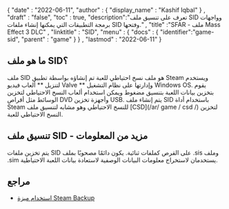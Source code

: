 {
  "date" : "2022-06-11",
  "author" : {
    "display_name" : "Kashif Iqbal"
} ,
  "draft" : "false",
  "toc" : true,
  "description":"تعرف على تنسيق ملف SID وواجهات برمجة التطبيقات التي يمكنها إنشاء ملفات SID وفتحها." ,
  "title" :"SFAR - ملف Mass Effect 3 DLC" ,
  "linktitle" : "SID",
  "menu" : {
    "docs" : {
      "identifier":"game-sid",
      "parent" : "game"
}
} ,
  "lastmod" : "2022-06-11"
}

## ما هو ملف SID؟

ملف SID هو ملف نسخ احتياطي للعبة تم إنشاؤه بواسطة تطبيق Steam ويستخدم لتنزيل ** ألعاب فيديو Valve ** وإدارتها على نظام التشغيل Windows OS. يقوم بتخزين بيانات اللعبة بتنسيق مضغوط ويمكن استخدام ألعاب النسخ الاحتياطي لتخزين الوسائط مثل أقراص DVD وأجهزة تخزين USB. يتم إنشاء ملف SID باستخدام أداة Steam للنسخ الاحتياطي وهو مشابه لتنسيق ملف [CSD](/ar/ game / csd /) لتخزين النسخ الاحتياطي للعبة.

## تنسيق ملف SID - مزيد من المعلومات

يتم تخزين ملفات SID على القرص كملفات ثنائية. يكون دائمًا مصحوبًا بملف .sis وملف .sim يستخدمان لاستخراج معلومات البيانات الوصفية لاستعادة بيانات اللعبة الاحتياطية.

## مراجع

* [استخدام ميزة Steam Backup](https://help.steampowered.com/en/faqs/view/4593-5CB7-DC3C-64F0)


